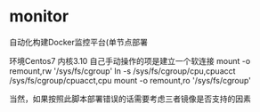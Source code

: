 # monitor
自动化构建Docker监控平台(单节点部署

环境Centos7 内核3.10
自己手动操作的项是建立一个软连接
mount -o remount,rw '/sys/fs/cgroup'
ln -s /sys/fs/cgroup/cpu,cpuacct /sys/fs/cgroup/cpuacct,cpu
mount -o remount,ro '/sys/fs/cgroup'

当然，如果按照此脚本部署错误的话需要考虑三者镜像是否支持的因素
